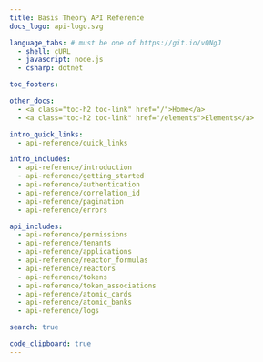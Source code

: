 ```yaml
---
title: Basis Theory API Reference
docs_logo: api-logo.svg

language_tabs: # must be one of https://git.io/vQNgJ
  - shell: cURL
  - javascript: node.js
  - csharp: dotnet

toc_footers:

other_docs:
  - <a class="toc-h2 toc-link" href="/">Home</a>
  - <a class="toc-h2 toc-link" href="/elements">Elements</a>

intro_quick_links:
  - api-reference/quick_links

intro_includes:
  - api-reference/introduction
  - api-reference/getting_started
  - api-reference/authentication
  - api-reference/correlation_id
  - api-reference/pagination
  - api-reference/errors

api_includes:
  - api-reference/permissions
  - api-reference/tenants
  - api-reference/applications
  - api-reference/reactor_formulas
  - api-reference/reactors
  - api-reference/tokens
  - api-reference/token_associations
  - api-reference/atomic_cards
  - api-reference/atomic_banks
  - api-reference/logs

search: true

code_clipboard: true
---
```

